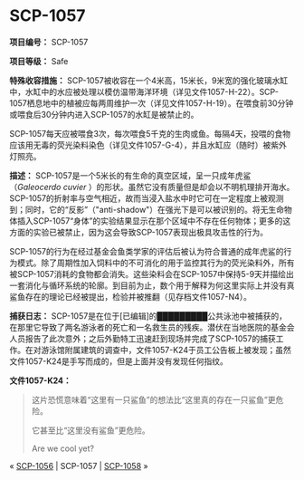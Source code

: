 # SCP-1057
                        


**项目编号：** SCP-1057

**项目等级：** Safe

**特殊收容措施：** SCP-1057被收容在一个4米高，15米长，9米宽的强化玻璃水缸中，水缸中的水应被处理以模仿温带海洋环境（详见文件1057-H-22）。SCP-1057栖息地中的植被应每两周维护一次（详见文件1057-H-19）。在喂食前30分钟或喂食后30分钟内进入SCP-1057的水缸是被禁止的。

SCP-1057每天应被喂食3次，每次喂食5千克的生肉或鱼。每隔4天，投喂的食物应该用无毒的荧光染料染色（详见文件1057-G-4），并且水缸应（随时）被紫外灯照亮。

**描述：** SCP-1057是一个5米长的有生命的真空区域，呈一只成年虎鲨（*Galeocerdo cuvier* ）的形状。虽然它没有质量但是却会以不明机理排开海水。SCP-1057的折射率与空气相近，故而当浸入盐水中时它可在一定程度上被观测到；同时，它的“反影”（"anti-shadow"）在强光下是可以被识别的。将无生命物体插入SCP-1057“身体”的实验结果显示在那个区域中不存在任何物体；更多的这方面的实验已被禁止，因为这会导致SCP-1057表现出极具攻击性的行为。

SCP-1057的行为在经过基金会鱼类学家的评估后被认为符合普通的成年虎鲨的行为模式。除了周期性加入饲料中的不可消化的用于监控其行为的荧光染料外，所有被SCP-1057消耗的食物都会消失。这些染料会在SCP-1057中保持5-9天并描绘出一套消化与循环系统的轮廓。到目前为止，数个用于解释为何这里实际上并没有真鲨鱼存在的理论已经被提出，检验并被推翻（见存档文件1057-N4）。

**捕获日志：** SCP-1057是在位于[已编辑]的█████████公共泳池中被捕获的，在那里它导致了两名游泳者的死亡和一名救生员的残疾。潜伏在当地医院的基金会人员报告了此次意外；之后外勤特工迅速赶到现场并完成了SCP-1057的捕获工作。在对游泳馆附属建筑的调查中，文件1057-K24于员工公告板上被发现；虽然文件1057-K24是手写而成的，但是上面并没有发现任何指纹。

**文件1057-K24：** 


> 这片恐慌意味着“这里有一只鲨鱼”的想法比“这里真的存在一只鲨鱼”更危险。
> 
> 它甚至比“这里没有鲨鱼”更危险。
> 
> Are we cool yet?
> 



« [SCP-1056](/scp-1056) | SCP-1057 | [SCP-1058](/scp-1058) »





                    